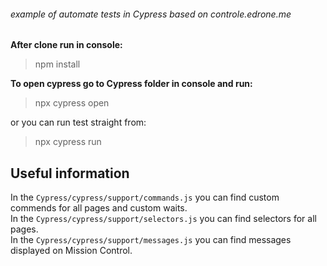 ###### example of automate tests in Cypress based on controle.edrone.me

**After clone run in console:**
> npm install

**To open cypress go to Cypress folder in console and run:**
> npx cypress open

or you can run test straight from:
> npx cypress run

## Useful information

In the `Cypress/cypress/support/commands.js` you can find custom commends for all pages and custom waits.<br />
In the `Cypress/cypress/support/selectors.js` you can find selectors for all pages.<br />
In the `Cypress/cypress/support/messages.js` you can find messages displayed on Mission Control.<br />

